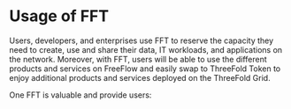 # Usage of FFT

Users, developers, and enterprises use FFT to reserve the capacity they need to create, use and share their data, IT workloads, and applications on the network. Moreover, with FFT, users will be able to use the different products and services on FreeFlow and easily swap to ThreeFold Token to enjoy additional products and services deployed on the ThreeFold Grid.

One FFT is valuable and provide users: